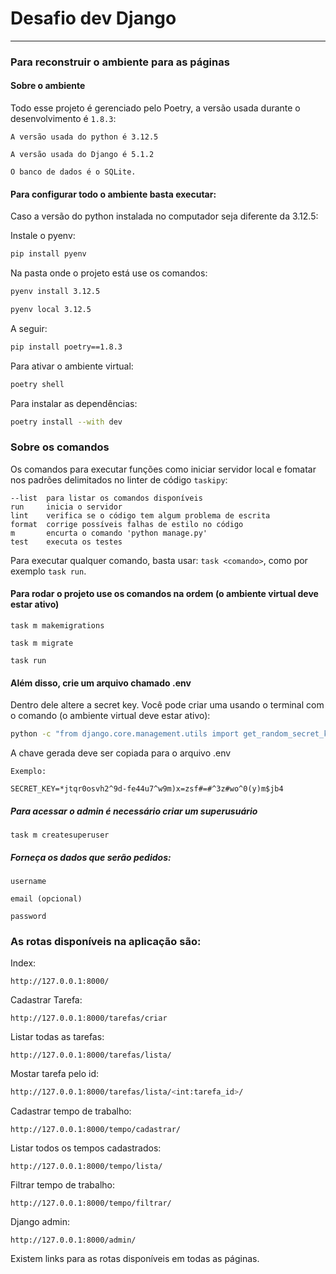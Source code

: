 # Desafio dev Django

---

### Para reconstruir o ambiente para as páginas


#### Sobre o ambiente

Todo esse projeto é gerenciado pelo Poetry, a versão usada durante o desenvolvimento é `1.8.3`:


```
A versão usada do python é 3.12.5
```

```
A versão usada do Django é 5.1.2
```
```
O banco de dados é o SQLite.
```

#### Para configurar todo o ambiente basta executar:

Caso a versão do python instalada no computador seja diferente da 3.12.5:

Instale o pyenv:
```bash
pip install pyenv
```
Na pasta onde o projeto está use os comandos:

```bash
pyenv install 3.12.5
```

```bash
pyenv local 3.12.5
```
A seguir:

```bash
pip install poetry==1.8.3
```

Para ativar o ambiente virtual:
```bash
poetry shell
```
Para instalar as dependências:
```bash
poetry install --with dev
```

### Sobre os comandos

Os comandos para executar funções como iniciar servidor local e fomatar nos padrões delimitados no linter de código `taskipy`:


    --list  para listar os comandos disponíveis
    run     inicia o servidor
    lint    verifica se o código tem algum problema de escrita
    format  corrige possíveis falhas de estilo no código
    m       encurta o comando 'python manage.py'
    test    executa os testes


Para executar qualquer comando, basta usar: `task <comando>`, como por exemplo `task run`.


#### Para rodar o projeto use os comandos na ordem (o ambiente virtual deve estar ativo)
```
task m makemigrations
```
```
task m migrate
```
```
task run
```
#### Além disso, crie um arquivo chamado .env
Dentro dele altere a secret key.
Você pode criar uma usando o terminal com o comando (o ambiente virtual deve estar ativo):

``` bash
python -c "from django.core.management.utils import get_random_secret_key; print(get_random_secret_key())"
```
A chave gerada deve ser copiada para o arquivo .env
    
    Exemplo:

    SECRET_KEY=*jtqr0osvh2^9d-fe44u7^w9m)x=zsf#=#^3z#wo^0(y)m$jb4

##### Para acessar o admin é necessário criar um superusuário
```
task m createsuperuser
```
##### Forneça os dados que serão pedidos:
```username```

```email (opcional)```

```password```



### As rotas disponíveis na aplicação são:
Index:
```
http://127.0.0.1:8000/
```
Cadastrar Tarefa:
```
http://127.0.0.1:8000/tarefas/criar
```
Listar todas as tarefas:
```
http://127.0.0.1:8000/tarefas/lista/
```
Mostar tarefa pelo id:
```bash
http://127.0.0.1:8000/tarefas/lista/<int:tarefa_id>/
```
Cadastrar tempo de trabalho:
```
http://127.0.0.1:8000/tempo/cadastrar/
```
Listar todos os tempos cadastrados:
```
http://127.0.0.1:8000/tempo/lista/
```
Filtrar tempo de trabalho:
```
http://127.0.0.1:8000/tempo/filtrar/
```

Django admin:
```
http://127.0.0.1:8000/admin/
```

Existem links para as rotas disponíveis em todas as páginas.